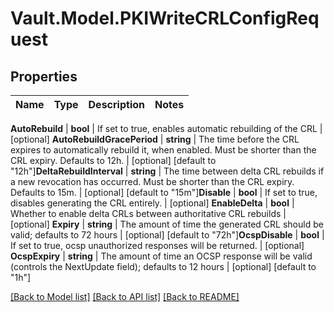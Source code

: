 # Vault.Model.PKIWriteCRLConfigRequest

## Properties

Name | Type | Description | Notes
------------ | ------------- | ------------- | -------------

**AutoRebuild** | **bool** | If set to true, enables automatic rebuilding of the CRL | [optional] **AutoRebuildGracePeriod** | **string** | The time before the CRL expires to automatically rebuild it, when enabled. Must be shorter than the CRL expiry. Defaults to 12h. | [optional] [default to "12h"]**DeltaRebuildInterval** | **string** | The time between delta CRL rebuilds if a new revocation has occurred. Must be shorter than the CRL expiry. Defaults to 15m. | [optional] [default to "15m"]**Disable** | **bool** | If set to true, disables generating the CRL entirely. | [optional] **EnableDelta** | **bool** | Whether to enable delta CRLs between authoritative CRL rebuilds | [optional] **Expiry** | **string** | The amount of time the generated CRL should be valid; defaults to 72 hours | [optional] [default to "72h"]**OcspDisable** | **bool** | If set to true, ocsp unauthorized responses will be returned. | [optional] **OcspExpiry** | **string** | The amount of time an OCSP response will be valid (controls the NextUpdate field); defaults to 12 hours | [optional] [default to "1h"]

[[Back to Model list]](../README.md#documentation-for-models) [[Back to API list]](../README.md#documentation-for-api-endpoints) [[Back to README]](../README.md)


